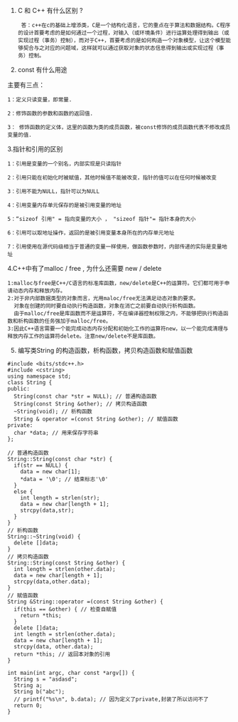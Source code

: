 1. C 和 C++ 有什么区别 ?

        答：c++在c的基础上增添类，C是一个结构化语言，它的重点在于算法和数据结构。C程序的设计首要考虑的是如何通过一个过程，对输入（或环境条件）进行运算处理得到输出（或实现过程（事务）控制），而对于C++，首要考虑的是如何构造一个对象模型，让这个模型能够契合与之对应的问题域，这样就可以通过获取对象的状态信息得到输出或实现过程（事务）控制。

2. const 有什么用途

主要有三点：

    1：定义只读变量，即常量.

    2：修饰函数的参数和函数的返回值.

    3： 修饰函数的定义体，这里的函数为类的成员函数，被const修饰的成员函数代表不修改成员变量的值.

3.指针和引用的区别

    1：引用是变量的一个别名，内部实现是只读指针

    2：引用只能在初始化时被赋值，其他时候值不能被改变，指针的值可以在任何时候被改变

    3：引用不能为NULL，指针可以为NULL

    4：引用变量内存单元保存的是被引用变量的地址

    5：“sizeof 引用" = 指向变量的大小 ， "sizeof 指针"= 指针本身的大小

    6：引用可以取地址操作，返回的是被引用变量本身所在的内存单元地址

    7：引用使用在源代码级相当于普通的变量一样使用，做函数参数时，内部传递的实际是变量地址
    
4.C++中有了malloc / free , 为什么还需要 new / delete     

    1:malloc与free是C++/C语言的标准库函数，new/delete是C++的运算符。它们都可用于申请动态内存和释放内存。
    2:对于非内部数据类型的对象而言，光用maloc/free无法满足动态对象的要求。
      对象在创建的同时要自动执行构造函数，对象在消亡之前要自动执行析构函数。
      由于malloc/free是库函数而不是运算符，不在编译器控制权限之内，不能够把执行构造函数和析构函数的任务强加于malloc/free。
    3:因此C++语言需要一个能完成动态内存分配和初始化工作的运算符new，以一个能完成清理与释放内存工作的运算符delete。注意new/delete不是库函数。
  
5. 编写类String 的构造函数，析构函数，拷贝构造函数和赋值函数
```
#include <bits/stdc++.h>
#include <cstring>
using namespace std;
class String {
public:
  String(const char *str = NULL); // 普通构造函数
  String(const String &other); // 拷贝构造函数
  ~String(void); // 析构函数
  String & operator =(const String &other); // 赋值函数
private:
  char *data; // 用来保存字符串
};

// 普通构造函数
String::String(const char *str) {
  if(str == NULL) {
    data = new char[1];
    *data = '\0'; // 结束标志'\0'
  }
  else {
    int length = strlen(str);
    data = new char[length + 1];
    strcpy(data,str);
  }
}
// 析构函数
String::~String(void) {
  delete []data;
}
// 拷贝构造函数
String::String(const String &other) {
  int length = strlen(other.data);
  data = new char[length + 1];
  strcpy(data,other.data);
}
// 赋值函数
String &String::operator =(const String &other) {
  if(this == &other) { // 检查自赋值
    return *this;
  }
  delete []data;
  int length = strlen(other.data);
  data = new char[length + 1];
  strcpy(data, other.data);
  return *this; // 返回本对象的引用
}

int main(int argc, char const *argv[]) {
  String s = "asdasd";
  String a;
  String b("abc");
  // printf("%s\n", b.data); // 因为定义了private,封装了所以访问不了
  return 0;
}

```
 

    


